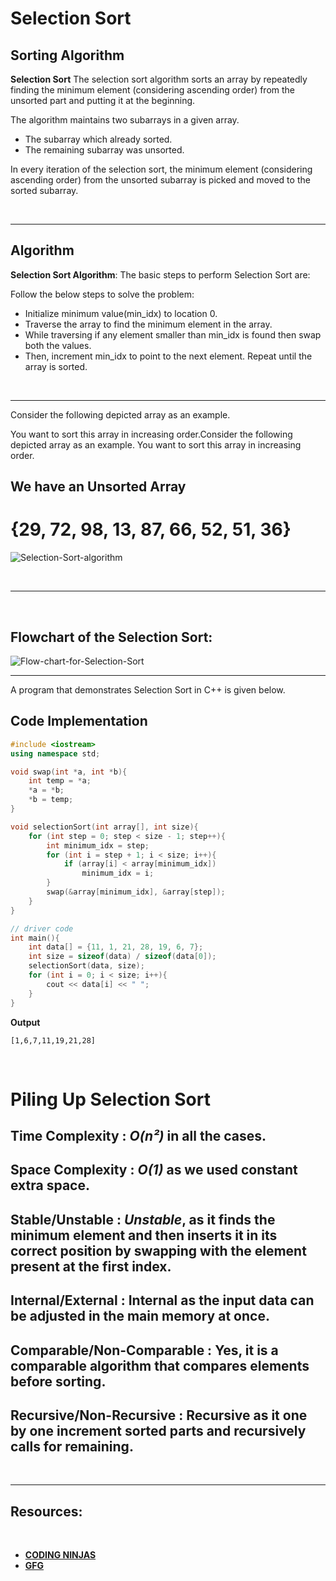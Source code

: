 # Selection Sort
## **Sorting Algorithm**

**Selection Sort** The selection sort algorithm sorts an array by repeatedly finding the minimum element (considering ascending order) from the unsorted part and putting it at the beginning. 

The algorithm maintains two subarrays in a given array.

* The subarray which already sorted. 
* The remaining subarray was unsorted.

In every iteration of the selection sort, the minimum element (considering ascending order) from the unsorted subarray is picked and moved to the sorted subarray. 

<br>
<hr>



## **Algorithm**

**Selection Sort Algorithm**: The basic steps to perform Selection Sort are:

Follow the below steps to solve the problem:

* Initialize minimum value(min_idx) to location 0.
* Traverse the array to find the minimum element in the array.
* While traversing if any element smaller than min_idx is found then swap both the values.
* Then, increment min_idx to point to the next element.
Repeat until the array is sorted.

<br>
<hr>

Consider the following depicted array as an example.

You want to sort this array in
increasing order.Consider the following depicted array as an example. You want to sort this array in
increasing order.

## We have an Unsorted Array
# **{29, 72, 98, 13, 87, 66, 52, 51, 36}**

![Selection-Sort-algorithm](https://files.codingninjas.in/capture2-6720.JPG)

<br>
<hr>

<br>

## **Flowchart of the Selection Sort:** 

![Flow-chart-for-Selection-Sort](https://media.geeksforgeeks.org/wp-content/cdn-uploads/20220203094305/Selection-Sort-Flowhchart.png)
<br>
<hr>
A program that demonstrates Selection Sort in C++ is given below.

## **Code Implementation**
```cpp 
#include <iostream>
using namespace std;

void swap(int *a, int *b){
    int temp = *a;
    *a = *b;
    *b = temp;
}

void selectionSort(int array[], int size){
    for (int step = 0; step < size - 1; step++){
        int minimum_idx = step;
        for (int i = step + 1; i < size; i++){
            if (array[i] < array[minimum_idx])
                minimum_idx = i;
        }
        swap(&array[minimum_idx], &array[step]);
    }
}

// driver code
int main(){
    int data[] = {11, 1, 21, 28, 19, 6, 7};
    int size = sizeof(data) / sizeof(data[0]);
    selectionSort(data, size);
    for (int i = 0; i < size; i++){
        cout << data[i] << " ";
    }
}
```
**Output**
```
[1,6,7,11,19,21,28]
```

<br>

# Piling Up Selection Sort

## **Time Complexity :**	*O(n²)* in all the cases. 

## **Space Complexity :**	*O(1)* as we used constant extra space.

## **Stable/Unstable :** 	*Unstable*, as it finds the minimum element and then inserts it in its correct position by swapping with the element present at the first index.

## **Internal/External :**	**Internal** as the input data can be adjusted in the main memory at once.

## **Comparable/Non-Comparable :**	**Yes**, it is a comparable algorithm that compares elements before sorting.

## **Recursive/Non-Recursive :**	**Recursive** as it one by one increment sorted parts and recursively calls for remaining.

<br>
<hr>


## **Resources:**
<br>

* [**CODING NINJAS**](https://www.codingninjas.com/blog/2021/08/24/what-is-selection-sort/)
* [**GFG**](https://www.geeksforgeeks.org/selection-sort/?ref=lbp)
